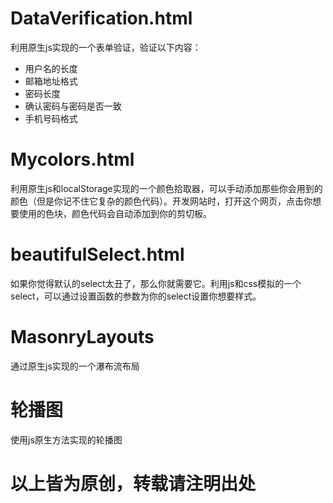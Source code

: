 # DataVerification.html
利用原生js实现的一个表单验证，验证以下内容：
 - 用户名的长度
 - 邮箱地址格式
 - 密码长度
 - 确认密码与密码是否一致
 - 手机号码格式
# Mycolors.html
利用原生js和localStorage实现的一个颜色拾取器，可以手动添加那些你会用到的颜色（但是你记不住它复杂的颜色代码）。开发网站时，打开这个网页，点击你想要使用的色块，颜色代码会自动添加到你的剪切板。
# beautifulSelect.html
如果你觉得默认的select太丑了，那么你就需要它。利用js和css模拟的一个select，可以通过设置函数的参数为你的select设置你想要样式。
# MasonryLayouts
通过原生js实现的一个瀑布流布局
# 轮播图
使用js原生方法实现的轮播图


# 以上皆为原创，转载请注明出处
